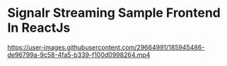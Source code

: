 # Signalr Streaming Sample Frontend In ReactJs


https://user-images.githubusercontent.com/29664991/185945486-de96799a-9c58-4fa5-b339-f100d0998264.mp4

